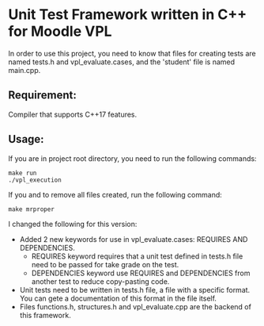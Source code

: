# **Unit Test Framework written in C++ for Moodle VPL**

In order to use this project, you need to know that files for creating tests are named tests.h and vpl_evaluate.cases, and the 'student' file is named main.cpp.

## **Requirement**:
Compiler that supports C++17 features.

## **Usage**: 
If you are in project root directory, you need to run the following commands:
```
make run
./vpl_execution
```
If you and to remove all files created, run the following command:
```
make mrproper
```
I changed the following for this version:
- Added 2 new keywords for use in vpl_evaluate.cases: REQUIRES AND DEPENDENCIES. 
    - REQUIRES keyword requires that a unit test defined in tests.h file need to be passed for take grade on the test.
    - DEPENDENCIES keyword use REQUIRES and DEPENDENCIES from another test to reduce copy-pasting code.  
- Unit tests need to be written in tests.h file, a file with a specific format. You can gete a documentation of this format in the file itself.
- Files functions.h, structures.h and vpl_evaluate.cpp are the backend of this framework.